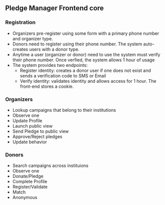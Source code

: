 ## Pledge Manager Frontend core

### Registration

- Organizers pre-register using some form with a primary phone number and organizer type.
- Donors need to register using their phone number. The system auto-creates users with a donor type.
- Anytime a user (organizer or donor) need to use the system must verify their phone number. Once verfied, the system allows 1 hour of usage
- The system provides two endpoints: 
    - Register identity: creates a donor user if one does not exist and sends a verification code to SMS or Email
    - Verify identity: validates identity and allows access for 1 hour. The front-end stores a cookie. 

### Organizers

- Lookup campaigns that belong to their institutions
- Observe one
- Update Profile
- Launch public view
- Send Pledge to public view
- Approve/Reject pledges
- Update behavior

### Donors

- Search campaigns across instituions
- Observe one
- Donate/Pledge
- Complete Profile
- Register/Validate
- Match
- Anonymous

